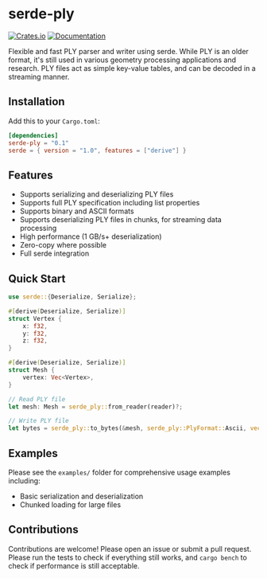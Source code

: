 # serde-ply

[![Crates.io](https://img.shields.io/crates/v/serde-ply.svg)](https://crates.io/crates/serde-ply)
[![Documentation](https://docs.rs/serde-ply/badge.svg)](https://docs.rs/serde-ply)

Flexible and fast PLY parser and writer using serde. While PLY is an older format, it's still used in various geometry processing applications and research. PLY files act as simple key-value tables, and can be decoded in a streaming manner.

## Installation

Add this to your `Cargo.toml`:

```toml
[dependencies]
serde-ply = "0.1"
serde = { version = "1.0", features = ["derive"] }
```

## Features

- Supports serializing and deserializing PLY files
- Supports full PLY specification including list properties
- Supports binary and ASCII formats
- Supports deserializing PLY files in chunks, for streaming data processing
- High performance (1 GB/s+ deserialization)
- Zero-copy where possible
- Full serde integration

## Quick Start

```rust
use serde::{Deserialize, Serialize};

#[derive(Deserialize, Serialize)]
struct Vertex {
    x: f32,
    y: f32,
    z: f32,
}

#[derive(Deserialize, Serialize)]
struct Mesh {
    vertex: Vec<Vertex>,
}

// Read PLY file
let mesh: Mesh = serde_ply::from_reader(reader)?;

// Write PLY file
let bytes = serde_ply::to_bytes(&mesh, serde_ply::PlyFormat::Ascii, vec![])?;
```

## Examples

Please see the `examples/` folder for comprehensive usage examples including:
- Basic serialization and deserialization
- Chunked loading for large files

## Contributions

Contributions are welcome! Please open an issue or submit a pull request. Please run the tests to check if everything still works, and `cargo bench` to check if performance is still acceptable.
